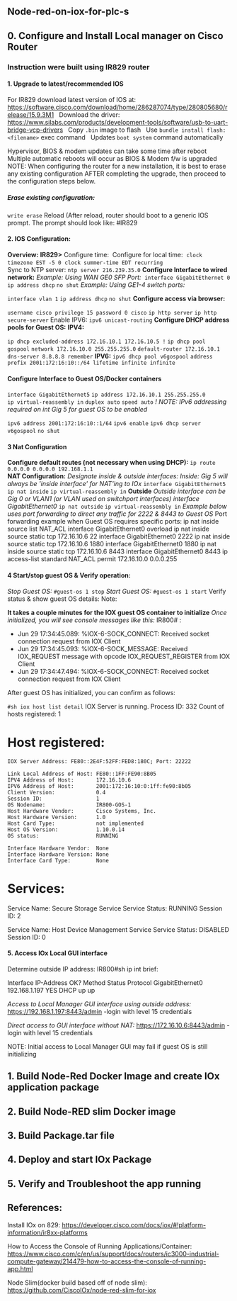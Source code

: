 ## Node-red-on-iox-for-plc-s
 ## 0. Configure and Install Local manager on Cisco Router 
### Instruction were built using IR829 router   
#### 1. Upgrade to latest/recommended IOS
For IR829 download latest version of IOS at: https://software.cisco.com/download/home/286287074/type/280805680/release/15.9.3M1  &nbsp;
Download the driver:         https://www.silabs.com/products/development-tools/software/usb-to-uart-bridge-vcp-drivers  &nbsp;
   Copy ```.bin``` image to flash &nbsp;
    Use ```bundle install flash:<filename>``` exec command &nbsp;
     Updates ```boot system``` command automatically &nbsp;
    
Hypervisor, BIOS & modem updates can take some time after reboot &nbsp;
Multiple automatic reboots will occur as BIOS & Modem f/w is upgraded &nbsp;
NOTE: When configuring the router for a new installation, it is best to erase any existing configuration AFTER completing the upgrade, then proceed to the configuration steps below.
##### Erase existing configuration:
```write erase```
Reload (After reload, router should boot to a generic IOS prompt. The prompt should look like: #IR829
#### 2. IOS Configuration:
 **Overview:**
**IR829>**
    Configure time:&nbsp;
    Configure for local time:&nbsp;
    ```clock timezone EST -5 0```&nbsp;
     ```clock summer-time EDT recurring``` &nbsp;  
  Sync to NTP server:
     ```ntp server 216.239.35.0``` 
**Configure Interface to wired network:**
*Example: Using WAN GE0 SFP Port:*&nbsp;
```interface GigabitEthernet 0```
```ip address dhcp```
```no shut```
*Example: Using GE1-4 switch ports:*

```interface vlan 1```
```ip address dhcp```
```no shut```
**Configure access via browser:**

```username cisco privilege 15 password 0 cisco```
```ip http server```
```ip http secure-server```
     Enable IPV6:
```ipv6 unicast-routing```
**Configure DHCP address pools for Guest OS:**
**IPV4:**

```ip dhcp excluded-address 172.16.10.1 172.16.10.5 !```
```ip dhcp pool gospool```
```network 172.16.10.0 255.255.255.0```
```default-router 172.16.10.1 ```
```dns-server 8.8.8.8 remember```
**IPV6:**
```ipv6 dhcp pool v6gospool```
```address prefix 2001:172:16:10::/64 lifetime infinite infinite```
#### Configure Interface to Guest OS/Docker containers

```interface GigabitEthernet5```
```ip address 172.16.10.1 255.255.255.0```  
```ip virtual-reassembly in```
```duplex auto```
```speed auto```
 *! NOTE: IPv6 addressing required on int Gig 5 for guest OS to be enabled*
 
```ipv6 address 2001:172:16:10::1/64```
```ipv6 enable```
```ipv6 dhcp server v6gospool```
```no shut```
#### 3 Nat Configuration 
**Configure default routes (not necessary when using DHCP):**
```ip route 0.0.0.0 0.0.0.0 192.168.1.1```    
**NAT Configuration:**
*Designate inside & outside interfaces:*
*Inside: Gig 5 will always be 'inside interface' for NAT'ing to IOx*
```interface GigabitEthernet5```
```ip nat inside```
```ip virtual-reassembly in```
**Outside**
*Outside interface can be Gig 0 or VLAN1 (or VLAN used on switchport interfaces)*
*interface GigabitEthernet0*
```ip nat outside```
```ip virtual-reassembly in```
*Example below uses port forwarding to direct any traffic for 2222 & 8443 to Guest OS*
     Port forwarding example when Guest OS requires specific ports:
     ip nat inside source list NAT_ACL interface GigabitEthernet0 overload
     ip nat inside source static tcp 172.16.10.6 22 interface GigabitEthernet0 2222
     ip nat inside source static tcp 172.16.10.6 1880 interface GigabitEthernet0 1880
     ip nat inside source static tcp 172.16.10.6 8443 interface GigabitEthernet0 8443
     ip access-list standard NAT_ACL permit 172.16.10.0 0.0.0.255
#### 4 Start/stop guest OS & Verify operation:
*Stop Guest OS:*
```#guest-os 1 stop```
*Start Guest OS:*
```#guest-os 1 start```
Verify status & show guest OS details:
Note:

**It takes a couple minutes for the IOX guest OS container to initialize**
*Once initialized, you will see console messages like this:*
IR800# :
- Jun 29 17:34:45.089: %IOX-6-SOCK_CONNECT: Received socket connection request from IOX Client
- Jun 29 17:34:45.093: %IOX-6-SOCK_MESSAGE: Received IOX_REQUEST message with opcode IOX_REQUEST_REGISTER from IOX Client
- Jun 29 17:34:47.494: %IOX-6-SOCK_CONNECT: Received socket connection request from IOX Client

After guest OS has initialized, you can confirm as follows:
    
```#sh iox host list detail```
IOX Server is running. Process ID: 332
Count of hosts registered: 1

Host registered:
===============
    IOX Server Address: FE80::2E4F:52FF:FED8:180C; Port: 22222

    Link Local Address of Host: FE80::1FF:FE90:8B05
    IPV4 Address of Host:       172.16.10.6
    IPV6 Address of Host:       2001:172:16:10:0:1ff:fe90:8b05
    Client Version:             0.4
    Session ID:                 1
    OS Nodename:                IR800-GOS-1
    Host Hardware Vendor:       Cisco Systems, Inc.
    Host Hardware Version:      1.0
    Host Card Type:             not implemented
    Host OS Version:            1.10.0.14
    OS status:                  RUNNING

    Interface Hardware Vendor:  None
    Interface Hardware Version: None
    Interface Card Type:        None


Services:
===============
   Service Name:                 Secure Storage Service
   Service Status:               RUNNING
   Session ID:                   2

   Service Name:                 Host Device Management Service
   Service Status:               DISABLED
   Session ID:                   0
#### 5. Access IOx Local GUI interface 
Determine outside IP address:
 IR800#sh ip int brief:

Interface                  IP-Address      OK? Method Status                Protocol
GigabitEthernet0           192.168.1.197   YES DHCP   up                    up  

*Access to Local Manager GUI interface using outside address:*
https://192.168.1.197:8443/admin
-login with level 15 credentials

*Direct access to GUI interface without NAT:*
https://172.16.10.6:8443/admin
-login with level 15 credentials

NOTE: Initial access to Local Manager GUI may fail if guest OS is still initializing


## 1. Build Node-Red Docker Image and create IOx application package
## 2. Build Node-RED slim Docker image
## 3. Build Package.tar file 
## 4. Deploy and start IOx Package
## 5. Verify and Troubleshoot the app running 
## References:
Install IOx on 829:
https://developer.cisco.com/docs/iox/#!platform-information/ir8xx-platforms

How to Access the Console of Running Applications/Container:
https://www.cisco.com/c/en/us/support/docs/routers/ic3000-industrial-compute-gateway/214479-how-to-access-the-console-of-running-app.html

Node Slim(docker build based off of node slim):
https://github.com/CiscoIOx/node-red-slim-for-iox
